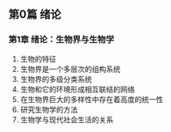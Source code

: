 ## 第0篇 绪论
### 第1章 绪论：生物界与生物学
1. 生物的特征
2. 生物界是一个多层次的组构系统
3. 生物界的多级分类系统
4. 生物和它的环境形成相互联结的网络
5. 在生物界巨大的多样性中存在着高度的统一性
6. 研究生物学的方法
7. 生物学与现代社会生活的关系
